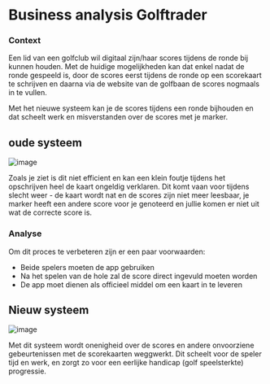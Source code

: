 <h1> Business analysis Golftrader </h1>

<h3> Context</h3>

Een lid van een golfclub wil digitaal zijn/haar scores tijdens de ronde bij kunnen houden. 
Met de huidige mogelijkheden kan dat enkel nadat de ronde gespeeld is, door de scores eerst tijdens de ronde op een scorekaart te schrijven
en daarna via de website van de golfbaan de scores nogmaals in te vullen. 

Met het nieuwe systeem kan je de scores tijdens een ronde bijhouden en dat scheelt werk en misverstanden over de scores met je marker. 

<h2> oude systeem </h2>

![image](https://github.com/einstein43/S3IP/assets/104003514/1fde926a-565a-4089-bb67-bd45836e1156)

Zoals je ziet is dit niet efficient en kan een klein foutje tijdens het opschrijven heel de kaart ongeldig verklaren. Dit komt vaan voor tijdens slecht weer - de kaart wordt nat en de scores zijn niet meer leesbaar,
je marker heeft een andere score voor je genoteerd en jullie komen er niet uit wat de correcte score is. 

<h3>Analyse</h3>

Om dit proces te verbeteren zijn er een paar voorwaarden:
  - Beide spelers moeten de app gebruiken
  - Na het spelen van de hole zal de score direct ingevuld moeten worden
  - De app moet dienen als officieel middel om een kaart in te leveren


<h2>Nieuw systeem</h2>

![image](https://github.com/einstein43/S3IP/assets/104003514/11485436-0531-4315-aae4-59040d2f50c2)

Met dit systeem wordt onenigheid over de scores en andere onvoorziene gebeurtenissen met de scorekaarten weggwerkt. 
Dit scheelt voor de speler tijd en werk, en zorgt zo voor een eerlijke handicap (golf speelsterkte) progressie.
  
